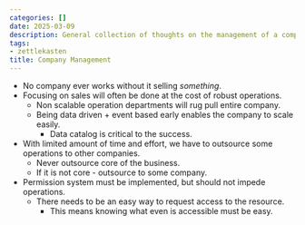 ```yaml
---
categories: []
date: 2025-03-09
description: General collection of thoughts on the management of a company
tags:
- zettlekasten
title: Company Management
---
```


- No company ever works without it selling *something*.
- Focusing on sales will often be done at the cost of robust operations.
    - Non scalable operation departments will rug pull entire company.
    - Being data driven + event based early enables the company to scale easily.
        - Data catalog is critical to the success.
- With limited amount of time and effort, we have to outsource some operations to other companies.
    - Never outsource core of the business.
    - If it is not core - outsource to some company.
- Permission system must be implemented, but should not impede operations. 
    - There needs to be an easy way to request access to the resource.
        - This means knowing what even is accessible must be easy.